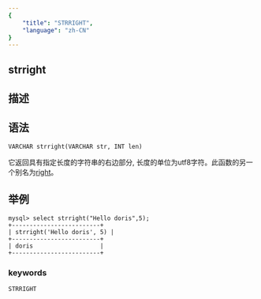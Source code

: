 ```yaml
---
{
    "title": "STRRIGHT",
    "language": "zh-CN"
}
---
```


## strright
## 描述
## 语法

`VARCHAR strright(VARCHAR str, INT len)`


它返回具有指定长度的字符串的右边部分, 长度的单位为utf8字符。此函数的另一个别名为[right](./right.md)。

## 举例

```
mysql> select strright("Hello doris",5);
+-------------------------+
| strright('Hello doris', 5) |
+-------------------------+
| doris                   |
+-------------------------+
```
### keywords
    STRRIGHT

